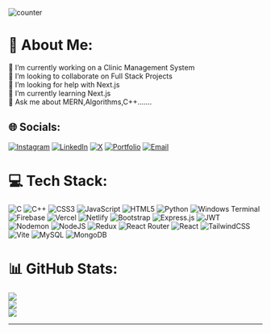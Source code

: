 ![counter](https://enq0vb9x6jztmpm.m.pipedream.net)



# 💫 About Me:
🔭 I’m currently working on a Clinic Management System<br>👥 I’m looking to collaborate on Full Stack Projects<br>🤝 I’m looking for help with Next.js<br>🌱 I’m currently learning Next.js<br>💬 Ask me about MERN,Algorithms,C++.......


## 🌐 Socials:
[![Instagram](https://img.shields.io/badge/Instagram-%23E4405F.svg?logo=Instagram&logoColor=white)](https://instagram.com/__priyanshu.sharma) 
[![LinkedIn](https://img.shields.io/badge/LinkedIn-%230077B5.svg?logo=linkedin&logoColor=white)](https://linkedin.com/in/priyanshu-sh)
[![X](https://img.shields.io/badge/X-black.svg?logo=X&logoColor=white)](https://x.com/Priyans72532451) 
[![Portfolio](https://img.shields.io/badge/Portfolio-%23000000.svg?style=flat-square&logo=firefox&logoColor=#FF7139)](https://priyanshu-sharma-portfolio.netlify.app/)
[![Email](https://img.shields.io/badge/Email-%23D14836.svg?style=flat-square&logo=Gmail&logoColor=white)](mailto:priyanshusharma6666@gmail.com)



# 💻 Tech Stack:
![C](https://img.shields.io/badge/c-%2300599C.svg?style=for-the-badge&logo=c&logoColor=white) ![C++](https://img.shields.io/badge/c++-%2300599C.svg?style=for-the-badge&logo=c%2B%2B&logoColor=white) ![CSS3](https://img.shields.io/badge/css3-%231572B6.svg?style=for-the-badge&logo=css3&logoColor=white) ![JavaScript](https://img.shields.io/badge/javascript-%23323330.svg?style=for-the-badge&logo=javascript&logoColor=%23F7DF1E) ![HTML5](https://img.shields.io/badge/html5-%23E34F26.svg?style=for-the-badge&logo=html5&logoColor=white) ![Python](https://img.shields.io/badge/python-3670A0?style=for-the-badge&logo=python&logoColor=ffdd54) ![Windows Terminal](https://img.shields.io/badge/Windows%20Terminal-%234D4D4D.svg?style=for-the-badge&logo=windows-terminal&logoColor=white) ![Firebase](https://img.shields.io/badge/firebase-%23039BE5.svg?style=for-the-badge&logo=firebase) ![Vercel](https://img.shields.io/badge/vercel-%23000000.svg?style=for-the-badge&logo=vercel&logoColor=white) ![Netlify](https://img.shields.io/badge/netlify-%23000000.svg?style=for-the-badge&logo=netlify&logoColor=#00C7B7) ![Bootstrap](https://img.shields.io/badge/bootstrap-%238511FA.svg?style=for-the-badge&logo=bootstrap&logoColor=white) ![Express.js](https://img.shields.io/badge/express.js-%23404d59.svg?style=for-the-badge&logo=express&logoColor=%2361DAFB) ![JWT](https://img.shields.io/badge/JWT-black?style=for-the-badge&logo=JSON%20web%20tokens) ![Nodemon](https://img.shields.io/badge/NODEMON-%23323330.svg?style=for-the-badge&logo=nodemon&logoColor=%BBDEAD) ![NodeJS](https://img.shields.io/badge/node.js-6DA55F?style=for-the-badge&logo=node.js&logoColor=white) ![Redux](https://img.shields.io/badge/redux-%23593d88.svg?style=for-the-badge&logo=redux&logoColor=white) ![React Router](https://img.shields.io/badge/React_Router-CA4245?style=for-the-badge&logo=react-router&logoColor=white) ![React](https://img.shields.io/badge/react-%2320232a.svg?style=for-the-badge&logo=react&logoColor=%2361DAFB) ![TailwindCSS](https://img.shields.io/badge/tailwindcss-%2338B2AC.svg?style=for-the-badge&logo=tailwind-css&logoColor=white) ![Vite](https://img.shields.io/badge/vite-%23646CFF.svg?style=for-the-badge&logo=vite&logoColor=white) ![MySQL](https://img.shields.io/badge/mysql-%2300000f.svg?style=for-the-badge&logo=mysql&logoColor=white) ![MongoDB](https://img.shields.io/badge/MongoDB-%234ea94b.svg?style=for-the-badge&logo=mongodb&logoColor=white) 
# 📊 GitHub Stats:
![](https://github-readme-stats.vercel.app/api?username=Priyanshu-web-tech&theme=gotham&hide_border=false&include_all_commits=true&count_private=false)<br/>
![](https://github-readme-streak-stats.herokuapp.com/?user=Priyanshu-web-tech&theme=gotham&hide_border=false)<br/>
![](https://github-readme-stats.vercel.app/api/top-langs/?username=Priyanshu-web-tech&theme=gotham&hide_border=false&include_all_commits=true&count_private=false&layout=compact)

---


